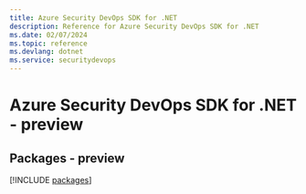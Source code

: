 ```yaml
---
title: Azure Security DevOps SDK for .NET
description: Reference for Azure Security DevOps SDK for .NET
ms.date: 02/07/2024
ms.topic: reference
ms.devlang: dotnet
ms.service: securitydevops
---
```

# Azure Security DevOps SDK for .NET - preview
## Packages - preview
[!INCLUDE [packages](security-devops-index.md)]